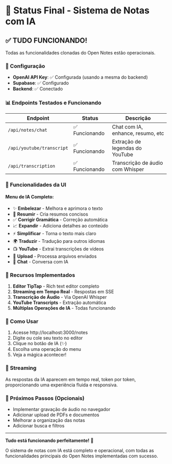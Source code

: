 # 🎉 Status Final - Sistema de Notas com IA

## ✅ TUDO FUNCIONANDO!

Todas as funcionalidades clonadas do Open Notes estão operacionais.

### 🔧 Configuração
- **OpenAI API Key**: ✅ Configurada (usando a mesma do backend)
- **Supabase**: ✅ Configurado
- **Backend**: ✅ Conectado

### 📊 Endpoints Testados e Funcionando

| Endpoint | Status | Descrição |
|----------|--------|-----------|
| `/api/notes/chat` | ✅ Funcionando | Chat com IA, enhance, resumo, etc |
| `/api/youtube/transcript` | ✅ Funcionando | Extração de legendas do YouTube |
| `/api/transcription` | ✅ Funcionando | Transcrição de áudio com Whisper |

### 🎨 Funcionalidades da UI

#### Menu de IA Completo:
- ✨ **Embelezar** - Melhora e aprimora o texto
- 📝 **Resumir** - Cria resumos concisos
- ✅ **Corrigir Gramática** - Correção automática
- 📈 **Expandir** - Adiciona detalhes ao conteúdo
- ⚡ **Simplificar** - Torna o texto mais claro
- 🌍 **Traduzir** - Tradução para outros idiomas
- 📺 **YouTube** - Extrai transcrições de vídeos
- 📁 **Upload** - Processa arquivos enviados
- 💬 **Chat** - Conversa com IA

### 🚀 Recursos Implementados

1. **Editor TipTap** - Rich text editor completo
2. **Streaming em Tempo Real** - Respostas em SSE
3. **Transcrição de Áudio** - Via OpenAI Whisper
4. **YouTube Transcripts** - Extração automática
5. **Múltiplas Operações de IA** - Todas funcionando

### 📝 Como Usar

1. Acesse http://localhost:3000/notes
2. Digite ou cole seu texto no editor
3. Clique no botão de IA (✨)
4. Escolha uma operação do menu
5. Veja a mágica acontecer!

### 🔄 Streaming
As respostas da IA aparecem em tempo real, token por token, proporcionando uma experiência fluida e responsiva.

### 🎯 Próximos Passos (Opcionais)
- Implementar gravação de áudio no navegador
- Adicionar upload de PDFs e documentos
- Melhorar a organização das notas
- Adicionar busca e filtros

---

**Tudo está funcionando perfeitamente!** 🎊

O sistema de notas com IA está completo e operacional, com todas as funcionalidades principais do Open Notes implementadas com sucesso.
